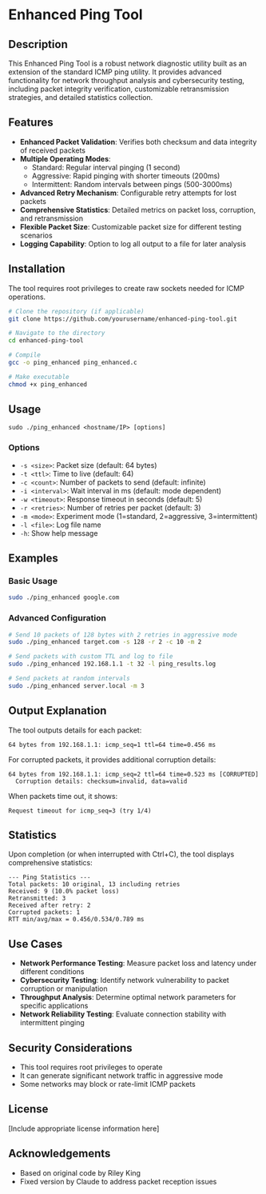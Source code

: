 # Enhanced Ping Tool

## Description
This Enhanced Ping Tool is a robust network diagnostic utility built as an extension of the standard ICMP ping utility. It provides advanced functionality for network throughput analysis and cybersecurity testing, including packet integrity verification, customizable retransmission strategies, and detailed statistics collection.

## Features
- **Enhanced Packet Validation**: Verifies both checksum and data integrity of received packets
- **Multiple Operating Modes**:
  - Standard: Regular interval pinging (1 second)
  - Aggressive: Rapid pinging with shorter timeouts (200ms)
  - Intermittent: Random intervals between pings (500-3000ms)
- **Advanced Retry Mechanism**: Configurable retry attempts for lost packets
- **Comprehensive Statistics**: Detailed metrics on packet loss, corruption, and retransmission
- **Flexible Packet Size**: Customizable packet size for different testing scenarios
- **Logging Capability**: Option to log all output to a file for later analysis

## Installation
The tool requires root privileges to create raw sockets needed for ICMP operations.

```bash
# Clone the repository (if applicable)
git clone https://github.com/yourusername/enhanced-ping-tool.git

# Navigate to the directory
cd enhanced-ping-tool

# Compile
gcc -o ping_enhanced ping_enhanced.c

# Make executable
chmod +x ping_enhanced
```

## Usage
```
sudo ./ping_enhanced <hostname/IP> [options]
```

### Options
- `-s <size>`: Packet size (default: 64 bytes)
- `-t <ttl>`: Time to live (default: 64)
- `-c <count>`: Number of packets to send (default: infinite)
- `-i <interval>`: Wait interval in ms (default: mode dependent)
- `-w <timeout>`: Response timeout in seconds (default: 5)
- `-r <retries>`: Number of retries per packet (default: 3)
- `-m <mode>`: Experiment mode (1=standard, 2=aggressive, 3=intermittent)
- `-l <file>`: Log file name
- `-h`: Show help message

## Examples

### Basic Usage
```bash
sudo ./ping_enhanced google.com
```

### Advanced Configuration
```bash
# Send 10 packets of 128 bytes with 2 retries in aggressive mode
sudo ./ping_enhanced target.com -s 128 -r 2 -c 10 -m 2

# Send packets with custom TTL and log to file
sudo ./ping_enhanced 192.168.1.1 -t 32 -l ping_results.log

# Send packets at random intervals
sudo ./ping_enhanced server.local -m 3
```

## Output Explanation
The tool outputs details for each packet:
```
64 bytes from 192.168.1.1: icmp_seq=1 ttl=64 time=0.456 ms
```

For corrupted packets, it provides additional corruption details:
```
64 bytes from 192.168.1.1: icmp_seq=2 ttl=64 time=0.523 ms [CORRUPTED]
  Corruption details: checksum=invalid, data=valid
```

When packets time out, it shows:
```
Request timeout for icmp_seq=3 (try 1/4)
```

## Statistics
Upon completion (or when interrupted with Ctrl+C), the tool displays comprehensive statistics:
```
--- Ping Statistics ---
Total packets: 10 original, 13 including retries
Received: 9 (10.0% packet loss)
Retransmitted: 3
Received after retry: 2
Corrupted packets: 1
RTT min/avg/max = 0.456/0.534/0.789 ms
```

## Use Cases
- **Network Performance Testing**: Measure packet loss and latency under different conditions
- **Cybersecurity Testing**: Identify network vulnerability to packet corruption or manipulation
- **Throughput Analysis**: Determine optimal network parameters for specific applications
- **Network Reliability Testing**: Evaluate connection stability with intermittent pinging

## Security Considerations
- This tool requires root privileges to operate
- It can generate significant network traffic in aggressive mode
- Some networks may block or rate-limit ICMP packets

## License
[Include appropriate license information here]

## Acknowledgements
- Based on original code by Riley King
- Fixed version by Claude to address packet reception issues
